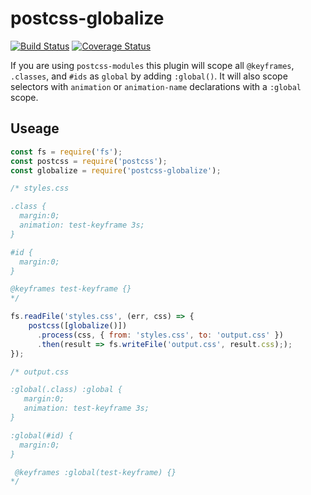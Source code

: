 # postcss-globalize

[![Build Status](https://travis-ci.org/theverything/postcss-globalize.svg?branch=master)](https://travis-ci.org/theverything/postcss-globalize)
[![Coverage Status](https://coveralls.io/repos/github/theverything/postcss-globalize/badge.svg?branch=master)](https://coveralls.io/github/theverything/postcss-globalize?branch=master)

If you are using `postcss-modules` this plugin will scope all `@keyframes`, `.classes`, and `#ids` as `global` by adding `:global()`. It will also scope selectors with `animation` or `animation-name` declarations with a `:global` scope.

## Useage

```javascript
const fs = require('fs');
const postcss = require('postcss');
const globalize = require('postcss-globalize');

/* styles.css

.class {
  margin:0;
  animation: test-keyframe 3s;
}

#id {
  margin:0;
}

@keyframes test-keyframe {}
*/

fs.readFile('styles.css', (err, css) => {
    postcss([globalize()])
      .process(css, { from: 'styles.css', to: 'output.css' })
      .then(result => fs.writeFile('output.css', result.css););
});

/* output.css

:global(.class) :global {
   margin:0;
   animation: test-keyframe 3s;
}

:global(#id) {
  margin:0;
}

 @keyframes :global(test-keyframe) {}
*/
```
